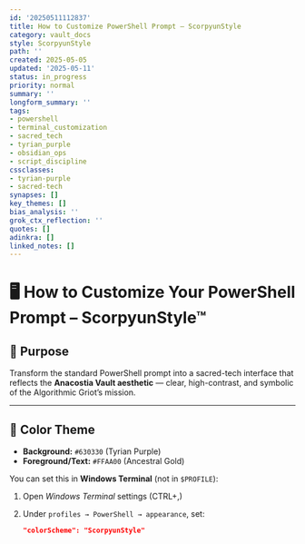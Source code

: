 ```yaml
---
id: '20250511112837'
title: How to Customize PowerShell Prompt – ScorpyunStyle
category: vault_docs
style: ScorpyunStyle
path: ''
created: 2025-05-05
updated: '2025-05-11'
status: in_progress
priority: normal
summary: ''
longform_summary: ''
tags:
- powershell
- terminal_customization
- sacred_tech
- tyrian_purple
- obsidian_ops
- script_discipline
cssclasses:
- tyrian-purple
- sacred-tech
synapses: []
key_themes: []
bias_analysis: ''
grok_ctx_reflection: ''
quotes: []
adinkra: []
linked_notes: []
---
```




# 🖥️ How to Customize Your PowerShell Prompt – ScorpyunStyle™

## 🎯 Purpose

Transform the standard PowerShell prompt into a sacred-tech interface that reflects the **Anacostia Vault aesthetic** — clear, high-contrast, and symbolic of the Algorithmic Griot’s mission.

---

## 🎨 Color Theme

- **Background:** `#630330` (Tyrian Purple)
- **Foreground/Text:** `#FFAA00` (Ancestral Gold)

You can set this in **Windows Terminal** (not in `$PROFILE`):

1. Open *Windows Terminal* settings (CTRL+,)
2. Under `profiles → PowerShell → appearance`, set:

   ```json
   "colorScheme": "ScorpyunStyle"
